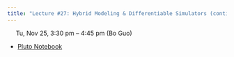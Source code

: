 ```yaml
---
title: "Lecture #27: Hybrid Modeling & Differentiable Simulators (continued)"
---
```


&nbsp;&nbsp;&nbsp;&nbsp;&nbsp;Tu, Nov 25, 3:30 pm – 4:45 pm (Bo Guo)

- [Pluto Notebook](../pluto_notebooks/Lec27_hybrid_modeling_continued.html) 